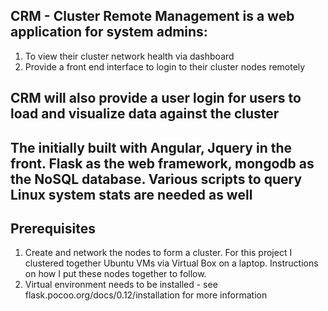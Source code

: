 
## CRM - Cluster Remote Management is a web application for system admins:

1) To view their cluster network health via dashboard
2) Provide a front end interface to login to their cluster nodes remotely

## CRM will also provide a user login for users to load and visualize data against the cluster

## The initially built with Angular, Jquery in the front. Flask as the web framework, mongodb as the NoSQL database. Various scripts to query Linux system stats are needed as well

## Prerequisites
1) Create and network the nodes to form a cluster. For this project I clustered together Ubuntu VMs via Virtual Box on a laptop. Instructions on how I put these nodes together to follow.
2) Virtual environment needs to be installed - see flask.pocoo.org/docs/0.12/installation for more information

